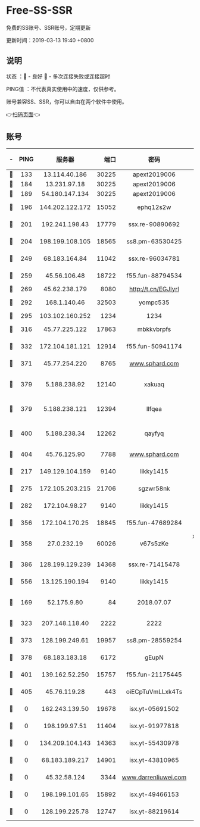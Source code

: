 # Free-SS-SSR

免费的SS账号、SSR账号，定期更新

更新时间：2019-03-13 19:40 +0800

## 说明

状态     ：🙂 - 良好 🙁 - 多次连接失败或连接超时

PING值   ：不代表真实使用中的速度，仅供参考。

账号兼容SS、SSR，你可以自由在两个软件中使用。

👉[扫码页面](https://liesauer.github.io/Free-SS-SSR/)👈

## 账号

|-|PING|服务器|端口|密码|加密方式|区域|
|:----:|:----:|:-----:|-----:|:----:|:----:|:----:|
|🙂|133|13.114.40.186|30225|apext2019006|chacha20|JP|
|🙂|184|13.231.97.18|30225|apext2019006|chacha20|JP|
|🙂|189|54.180.147.134|30225|apext2019006|chacha20|KR|
|🙂|196|144.202.122.172|15052|ephq12s2w|aes-256-cfb|US|
|🙂|201|192.241.198.43|17779|ssx.re-90890692|aes-256-cfb|US|
|🙂|204|198.199.108.105|18565|ss8.pm-63530425|aes-256-cfb|US|
|🙂|249|68.183.164.84|11042|ssx.re-96034781|aes-256-cfb|US|
|🙂|259|45.56.106.48|18722|f55.fun-88794534|aes-256-cfb|US|
|🙂|269|45.62.238.179|8080|http://t.cn/EGJIyrl|rc4-md5|CA|
|🙂|292|168.1.140.46|32503|yompc535|aes-256-cfb|AU|
|🙂|295|103.102.160.252|1234|1234|rc4-md5|JP|
|🙂|316|45.77.225.122|17863|mbkkvbrpfs|aes-256-cfb|GB|
|🙂|332|172.104.181.121|12914|f55.fun-50941174|aes-256-cfb|SG|
|🙂|371|45.77.254.220|8765|www.sphard.com|aes-256-cfb|SG|
|🙂|379|5.188.238.92|12140|xakuaq|chacha20-ietf-poly1305|BR|
|🙂|379|5.188.238.121|12394|llfqea|chacha20-ietf-poly1305|BR|
|🙂|400|5.188.238.34|12262|qayfyq|chacha20-ietf-poly1305|BR|
|🙂|404|45.76.125.90|7788|www.sphard.com|aes-256-cfb|AU|
|🙂|217|149.129.104.159|9140|likky1415|aes-256-cfb|HK|
|🙂|275|172.105.203.215|21706|sgzwr58nk|aes-256-cfb|JP|
|🙂|282|172.104.98.27|9140|likky1415|aes-256-cfb|JP|
|🙂|356|172.104.170.25|18845|f55.fun-47689284|aes-256-cfb|SG|
|🙂|358|27.0.232.19|60026|v67s5zKe|xchacha20-ietf-poly1305|HK|
|🙂|386|128.199.129.239|14368|ssx.re-71415478|aes-256-cfb|SG|
|🙂|556|13.125.190.194|9140|likky1415|aes-256-cfb|KR|
|🙁|169|52.175.9.80|84|2018.07.07|chacha20-ietf-poly1305|HK|
|🙁|323|207.148.118.40|2222|2222|aes-256-cfb|SG|
|🙁|373|128.199.249.61|19957|ss8.pm-28559254|aes-256-cfb|SG|
|🙁|378|68.183.183.18|6172|gEupN|aes-256-cfb|SG|
|🙁|401|139.162.52.250|15757|f55.fun-21175445|aes-256-cfb|SG|
|🙁|405|45.76.119.28|443|oiECpTuVmLLxk4Ts|aes-256-cfb|AU|
|🙁|0|162.243.139.50|19678|isx.yt-05691502|aes-256-cfb|US|
|🙁|0|198.199.97.51|11404|isx.yt-91977818|aes-256-cfb|US|
|🙁|0|134.209.104.143|14363|isx.yt-55430978|aes-256-cfb|SG|
|🙁|0|68.183.189.217|14901|isx.yt-43810965|aes-256-cfb|SG|
|🙁|0|45.32.58.124|3344|www.darrenliuwei.com|aes-256-cfb|JP|
|🙁|0|198.199.101.65|15892|isx.yt-49466153|aes-256-cfb|US|
|🙁|0|128.199.225.78|12747|isx.yt-88219614|aes-256-cfb|SG|
